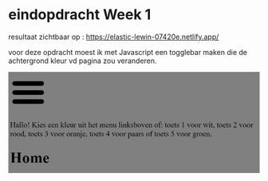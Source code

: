 # eindopdracht Week 1

resultaat zichtbaar op : https://elastic-lewin-07420e.netlify.app/

voor deze opdracht moest ik met Javascript een togglebar maken die de achtergrond kleur vd pagina zou veranderen. 

![Home Screenshot](https://github.com/wulfert93/eindopdrachtWeek1/blob/master/img/week1_homepage.PNG)
